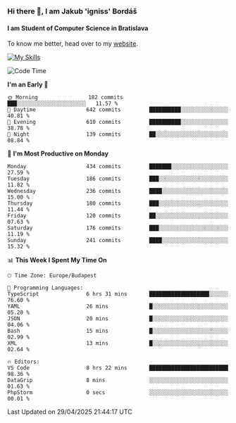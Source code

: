 ### Hi there 👋, I am Jakub 'igniss' Bordáš

#### I am Student of Computer Science in Bratislava
To know me better, head over to my [website](https://bordas.sk).

[![My Skills](https://skillicons.dev/icons?i=js,typescript,html,css,figma,svelte,vue,next,postgresql,nest,express,nodejs)](https://bordas.sk)


<!--START_SECTION:waka-->
![Code Time](http://img.shields.io/badge/Code%20Time-1%2C867%20hrs%2056%20mins-blue)

**I'm an Early 🐤** 

```text
🌞 Morning                182 commits         ███░░░░░░░░░░░░░░░░░░░░░░   11.57 % 
🌆 Daytime                642 commits         ██████████░░░░░░░░░░░░░░░   40.81 % 
🌃 Evening                610 commits         ██████████░░░░░░░░░░░░░░░   38.78 % 
🌙 Night                  139 commits         ██░░░░░░░░░░░░░░░░░░░░░░░   08.84 % 
```
📅 **I'm Most Productive on Monday** 

```text
Monday                   434 commits         ███████░░░░░░░░░░░░░░░░░░   27.59 % 
Tuesday                  186 commits         ███░░░░░░░░░░░░░░░░░░░░░░   11.82 % 
Wednesday                236 commits         ████░░░░░░░░░░░░░░░░░░░░░   15.00 % 
Thursday                 180 commits         ███░░░░░░░░░░░░░░░░░░░░░░   11.44 % 
Friday                   120 commits         ██░░░░░░░░░░░░░░░░░░░░░░░   07.63 % 
Saturday                 176 commits         ███░░░░░░░░░░░░░░░░░░░░░░   11.19 % 
Sunday                   241 commits         ████░░░░░░░░░░░░░░░░░░░░░   15.32 % 
```


📊 **This Week I Spent My Time On** 

```text
🕑︎ Time Zone: Europe/Budapest

💬 Programming Languages: 
TypeScript               6 hrs 31 mins       ███████████████████░░░░░░   76.60 % 
YAML                     26 mins             █░░░░░░░░░░░░░░░░░░░░░░░░   05.20 % 
JSON                     20 mins             █░░░░░░░░░░░░░░░░░░░░░░░░   04.06 % 
Bash                     15 mins             █░░░░░░░░░░░░░░░░░░░░░░░░   02.99 % 
XML                      13 mins             █░░░░░░░░░░░░░░░░░░░░░░░░   02.64 % 

🔥 Editors: 
VS Code                  8 hrs 22 mins       █████████████████████████   98.36 % 
DataGrip                 8 mins              ░░░░░░░░░░░░░░░░░░░░░░░░░   01.63 % 
PhpStorm                 0 secs              ░░░░░░░░░░░░░░░░░░░░░░░░░   00.01 % 
```


 Last Updated on 29/04/2025 21:44:17 UTC
<!--END_SECTION:waka-->
